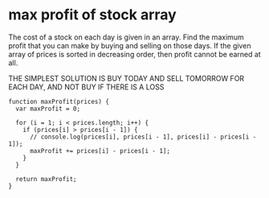 # max profit of stock array
The cost of a stock on each day is given in an array. Find the maximum profit that you can make by buying and selling on those days. If the given array of prices is sorted in decreasing order, then profit cannot be earned at all.

THE SIMPLEST SOLUTION IS BUY TODAY AND SELL TOMORROW FOR EACH DAY, AND NOT BUY IF THERE IS A LOSS

```
function maxProfit(prices) {
  var maxProfit = 0;

  for (i = 1; i < prices.length; i++) {
    if (prices[i] > prices[i - 1]) {
      // console.log(prices[i], prices[i - 1], prices[i] - prices[i - 1]);
      maxProfit += prices[i] - prices[i - 1];
    }
  }

  return maxProfit;
}
```
